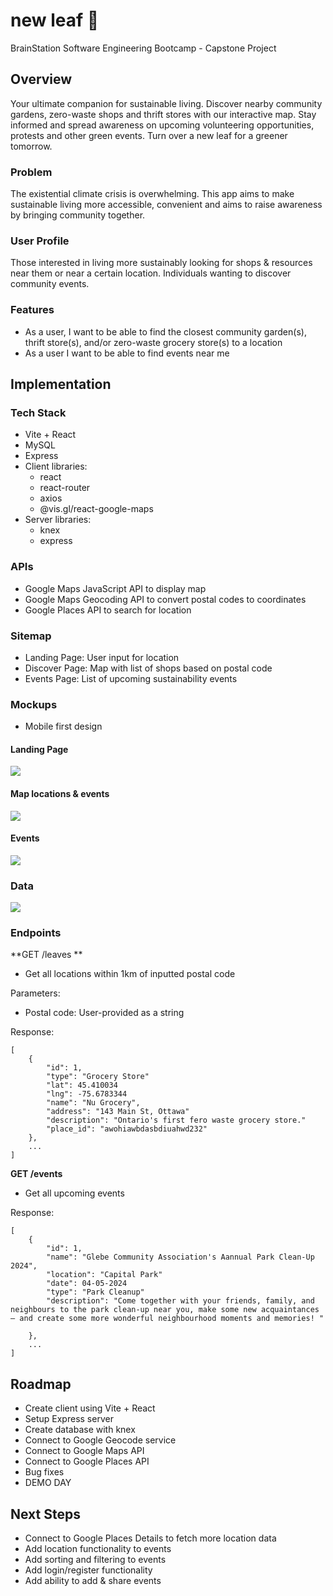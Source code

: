# new leaf :leaves:

BrainStation Software Engineering Bootcamp - Capstone Project

## Overview

Your ultimate companion for sustainable living. Discover nearby community gardens, zero-waste shops and thrift stores with our interactive map. Stay informed and spread awareness on upcoming volunteering opportunities, protests and other green events. Turn over a new leaf for a greener tomorrow.

### Problem

The existential climate crisis is overwhelming. This app aims to make sustainable living more accessible, convenient and aims to raise awareness by bringing community together.

### User Profile

Those interested in living more sustainably looking for shops & resources near them or near a certain location. Individuals wanting to discover community events.

### Features

- As a user, I want to be able to find the closest community garden(s), thrift store(s), and/or zero-waste grocery store(s) to a location
- As a user I want to be able to find events near me

## Implementation

### Tech Stack

- Vite + React
- MySQL
- Express
- Client libraries:
  - react
  - react-router
  - axios
  - @vis.gl/react-google-maps
- Server libraries:
  - knex
  - express

### APIs

- Google Maps JavaScript API to display map
- Google Maps Geocoding API to convert postal codes to coordinates
- Google Places API to search for location

### Sitemap

- Landing Page: User input for location
- Discover Page: Map with list of shops based on postal code
- Events Page: List of upcoming sustainability events

### Mockups

- Mobile first design

#### Landing Page

![](/assets/mockups/landing_page.png)

#### Map locations & events

![](/assets/mockups/discover_page.png)

#### Events

![](/assets/mockups/events_page.png)

### Data

![](/assets/mockups/draw-sql.png)

### Endpoints

**GET /leaves **

- Get all locations within 1km of inputted postal code

Parameters:

- Postal code: User-provided as a string

Response:

```
[
    {
        "id": 1,
        "type": "Grocery Store"
        "lat": 45.410034
        "lng": -75.6783344
        "name": "Nu Grocery",
        "address": "143 Main St, Ottawa"
        "description": "Ontario's first fero waste grocery store."
        "place_id": "awohiawbdasbdiuahwd232"
    },
    ...
]
```

**GET /events** 

- Get all upcoming events 

Response:

```
[
    {
        "id": 1,
        "name": "Glebe Community Association's Aannual Park Clean-Up 2024",
        "location": "Capital Park"
        "date": 04-05-2024
        "type": "Park Cleanup"
        "description": "Come together with your friends, family, and neighbours to the park clean-up near you, make some new acquaintances  – and create some more wonderful neighbourhood moments and memories! "

    },
    ...
]
```
## Roadmap

- Create client using Vite + React
- Setup Express server
- Create database with knex
- Connect to Google Geocode service
- Connect to Google Maps API
- Connect to Google Places API
- Bug fixes
- DEMO DAY

## Next Steps

- Connect to Google Places Details to fetch more location data
- Add location functionality to events
- Add sorting and filtering to events
- Add login/register functionality
- Add ability to add & share events 
